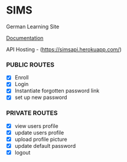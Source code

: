 # SIMS
German Learning Site

[Documentation](https://documenter.getpostman.com/view/6901755/SVtTyUS1)

API Hosting - (https://simsapi.herokuapp.com/)

### PUBLIC ROUTES
- [x] Enroll
- [x] Login
- [x] Instantiate forgotten password link
- [x] set up new password

### PRIVATE ROUTES
- [x] view users profile
- [x] update users profile
- [x] upload profile picture
- [x] update default password
- [x] logout
